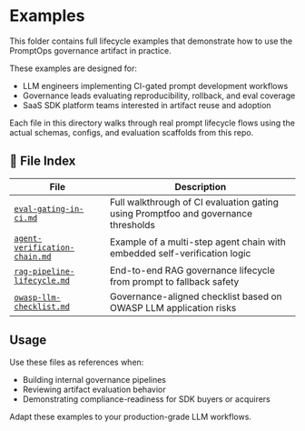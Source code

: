 # Examples

This folder contains full lifecycle examples that demonstrate how to use the PromptOps governance artifact in practice.

These examples are designed for:

- LLM engineers implementing CI-gated prompt development workflows
- Governance leads evaluating reproducibility, rollback, and eval coverage
- SaaS SDK platform teams interested in artifact reuse and adoption

Each file in this directory walks through real prompt lifecycle flows using the actual schemas, configs, and evaluation scaffolds from this repo.

## 📂 File Index

| File                                                           | Description                                                                        |
| -------------------------------------------------------------- | ---------------------------------------------------------------------------------- |
| [`eval-gating-in-ci.md`](./eval-gating-in-ci.md)               | Full walkthrough of CI evaluation gating using Promptfoo and governance thresholds |
| [`agent-verification-chain.md`](./agent-verification-chain.md) | Example of a multi-step agent chain with embedded self-verification logic          |
| [`rag-pipeline-lifecycle.md`](./rag-pipeline-lifecycle.md)     | End-to-end RAG governance lifecycle from prompt to fallback safety                 |
| [`owasp-llm-checklist.md`](owasp-llm-checklist.md)             | Governance-aligned checklist based on OWASP LLM application risks                  |

## Usage

Use these files as references when:

- Building internal governance pipelines
- Reviewing artifact evaluation behavior
- Demonstrating compliance-readiness for SDK buyers or acquirers

Adapt these examples to your production-grade LLM workflows.
